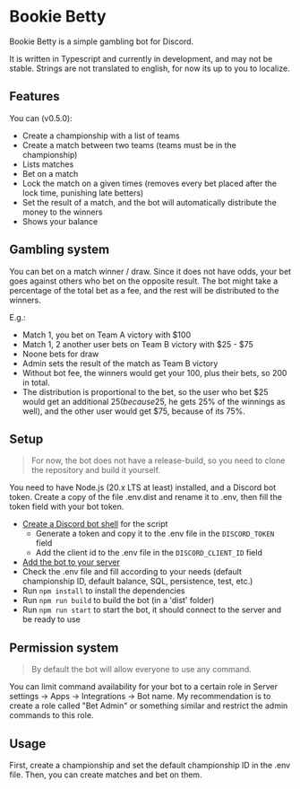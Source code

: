# Bookie Betty

Bookie Betty is a simple gambling bot for Discord.

It is written in Typescript and currently in development, and may not be stable. 
Strings are not translated to english, for now its up to you to localize.


## Features
You can (v0.5.0):
- Create a championship with a list of teams
- Create a match between two teams (teams must be in the championship)
- Lists matches
- Bet on a match
- Lock the match on a given times (removes every bet placed after the lock time, punishing late betters)
- Set the result of a match, and the bot will automatically distribute the money to the winners
- Shows your balance

## Gambling system

You can bet on a match winner / draw. Since it does not have odds, your bet goes against others who bet on the opposite result.
The bot might take a percentage of the total bet as a fee, and the rest will be distributed to the winners.

E.g.: 
- Match 1, you bet on Team A victory with $100
- Match 1, 2 another user bets on Team B victory with $25 - $75
- Noone bets for draw
- Admin sets the result of the match as Team B victory
- Without bot fee, the winners would get your 100, plus their bets, so 200 in total. 
- The distribution is proportional to the bet, so the user who bet $25 would get an additional $25 (because 25% of the bets was 25$, he gets 25% of the winnings as well), and the other user would get $75, because of its 75%.

## Setup

> For now, the bot does not have a release-build, so you need to clone the repository and build it yourself.

You need to have Node.js (20.x LTS at least) installed, and a Discord bot token.
Create a copy of the file .env.dist and rename it to .env, then fill the token field with your bot token.

- [Create a Discord bot shell](https://discordjs.guide/preparations/setting-up-a-bot-application.html#creating-your-bot) for the script
    - Generate a token and copy it to the .env file in the `DISCORD_TOKEN` field
    - Add the client id to the .env file in the `DISCORD_CLIENT_ID` field
- [Add the bot to your server](https://discordjs.guide/preparations/adding-your-bot-to-servers.html#bot-invite-links)
- Check the .env file and fill according to your needs (default championship ID, default balance, SQL, persistence, test, etc.)
- Run `npm install` to install the dependencies
- Run `npm run build` to build the bot (in a 'dist' folder)
- Run `npm run start` to start the bot, it should connect to the server and be ready to use


## Permission system
> By default the bot will allow everyone to use any command.
 
You can limit command availability for your bot to a certain role in Server settings -> Apps -> Integrations -> Bot name. 
My recommendation is to create a role called "Bet Admin" or something similar and restrict the admin commands to this role.

## Usage
First, create a championship and set the default championship ID in the .env file. 
Then, you can create matches and bet on them.
